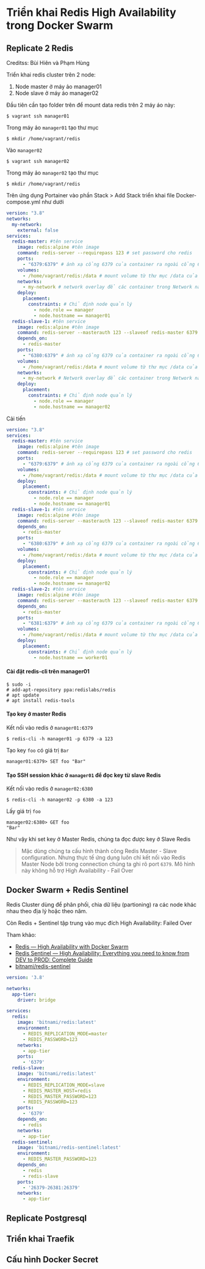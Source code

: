 # Triển khai Redis High Availability trong Docker Swarm

## Replicate  2 Redis
Creditss: Bùi Hiên và Phạm Hùng

Triển khai redis cluster trên 2 node:
1. Node master ở máy ảo manager01
2. Node slave ở máy áo manager02

Đầu tiên cần tạo folder trên để mount data redis trên 2 máy áo này:
```
$ vagrant ssh manager01
```
Trong máy ảo `manager01` tạo thư mục
```
$ mkdir /home/vagrant/redis
```

Vào `manager02`
```
$ vagrant ssh manager02
```
Trong máy ảo `manager02` tạo thư mục
```
$ mkdir /home/vagrant/redis
```

Trên ứng dụng Portainer vào phần Stack > Add Stack triển khai file Docker-compose.yml như dưới

```yaml
version: "3.8"
networks:
  my-network:
    external: false
services:
  redis-master: #tên service
    image: redis:alpine #tên image
    command: redis-server --requirepass 123 # set password cho redis
    ports:
      - "6379:6379" # ánh xạ cổng 6379 của container ra ngoài cổng 6379 trên máy host
    volumes:
      - /home/vagrant/redis:/data # mount volume từ thư mục /data của container ra ngoài thư mục /home/vagrant/redis trên máy host
    networks:
      - my-network # network overlay để các container trong Network này có thể giao tiếp được với nhau
    deploy:
      placement:
        constraints: # Chỉ định node quản lý
          - node.role == manager
          - node.hostname == manager01
  redis-slave-1: #tên service
    image: redis:alpine #tên image
    command: redis-server --masterauth 123 --slaveof redis-master 6379
    depends_on:
      - redis-master
    ports:
      - "6380:6379" # ánh xạ cổng 6379 của container ra ngoài cổng 6380 trên máy host
    volumes:
      - /home/vagrant/redis:/data # mount volume từ thư mục /data của container ra ngoài thư mục /home/vagrant/redis trên máy host
    networks:
      - my-network # Network overlay để các container trong Network này có thể giao tiếp được với nhau
    deploy:
      placement:
        constraints: # Chỉ định node quản lý
          - node.role == manager
          - node.hostname == manager02
```

Cải tiến

```yaml
version: "3.8"
services:
  redis-master: #tên service
    image: redis:alpine #tên image
    command: redis-server --requirepass 123 # set password cho redis
    ports:
      - "6379:6379" # ánh xạ cổng 6379 của container ra ngoài cổng 6379 trên máy host
    volumes:
      - /home/vagrant/redis:/data # mount volume từ thư mục /data của container ra ngoài thư mục /home/vagrant/redis trên máy host    
    deploy:
      placement:
        constraints: # Chỉ định node quản lý
          - node.role == manager
          - node.hostname == manager01
  redis-slave-1: #tên service
    image: redis:alpine #tên image
    command: redis-server --masterauth 123 --slaveof redis-master 6379
    depends_on:
      - redis-master
    ports:
      - "6380:6379" # ánh xạ cổng 6379 của container ra ngoài cổng 6380 trên máy host
    volumes:
      - /home/vagrant/redis:/data # mount volume từ thư mục /data của container ra ngoài thư mục /home/vagrant/redis trên máy host    
    deploy:
      placement:
        constraints: # Chỉ định node quản lý
          - node.role == manager
          - node.hostname == manager02
  redis-slave-2: #tên service
    image: redis:alpine #tên image
    command: redis-server --masterauth 123 --slaveof redis-master 6379
    depends_on:
      - redis-master
    ports:
      - "6381:6379" # ánh xạ cổng 6379 của container ra ngoài cổng 6380 trên máy host
    volumes:
      - /home/vagrant/redis:/data # mount volume từ thư mục /data của container ra ngoài thư mục /home/vagrant/redis trên máy host    
    deploy:
      placement:
        constraints: # Chỉ định node quản lý
          - node.hostname == worker01
```


#### Cài đặt redis-cli trên manager01
```
$ sudo -i
# add-apt-repository ppa:redislabs/redis
# apt update
# apt install redis-tools
```

#### Tạo key ở master Redis
Kết nối vào redis ở `manager01:6379`
```
$ redis-cli -h manager01 -p 6379 -a 123
```

Tạo key `foo` có giá trị `Bar`
```
manager01:6379> SET foo "Bar"
```

#### Tạo SSH session khác ở `manager01` để đọc key từ slave Redis
Kết nối vào redis ở `manager02:6380`
```
$ redis-cli -h manager02 -p 6380 -a 123
```

Lấy giá trị `foo`
```
manager02:6380> GET foo
"Bar"
```

Như vậy khi set key ở Master Redis, chúng ta đọc được key ở Slave Redis

> Mặc dùng chúng ta cấu hình thành công Redis Master - Slave configuration. Nhưng thực tế ứng dụng luôn chỉ kết nối vào Redis Master Node bởi trong connection chúng ta ghi rõ port `6379`. Mô hình này không hỗ trợ High Availability - Fail Over

## Docker Swarm + Redis Sentinel

Redis Cluster dùng để phân phối, chia dữ liệu (partioning) ra các node khác nhau theo địa lý hoặc theo năm.

Còn Redis + Sentinel tập trung vào mục đích High Availability: Failed Over

Tham khảo:
- [Redis — High Availability with Docker Swarm](https://medium.com/@emmano3h/redis-high-availability-with-docker-swarm-2142a4d80b49)
- [Redis Sentinel — High Availability: Everything you need to know from DEV to PROD: Complete Guide](https://medium.com/@amila922/redis-sentinel-high-availability-everything-you-need-to-know-from-dev-to-prod-complete-guide-deb198e70ea6)
- [bitnami/redis-sentinel](https://hub.docker.com/r/bitnami/redis-sentinel/)

```yaml
version: '3.8'

networks:
  app-tier:
    driver: bridge

services:
  redis:
    image: 'bitnami/redis:latest'
    environment:
      - REDIS_REPLICATION_MODE=master
      - REDIS_PASSWORD=123
    networks:
      - app-tier
    ports:
      - '6379'
  redis-slave:
    image: 'bitnami/redis:latest'
    environment:
      - REDIS_REPLICATION_MODE=slave
      - REDIS_MASTER_HOST=redis
      - REDIS_MASTER_PASSWORD=123
      - REDIS_PASSWORD=123
    ports:
      - '6379'
    depends_on:
      - redis
    networks:
      - app-tier
  redis-sentinel:
    image: 'bitnami/redis-sentinel:latest'
    environment:
      - REDIS_MASTER_PASSWORD=123
    depends_on:
      - redis
      - redis-slave
    ports:
      - '26379-26381:26379'
    networks:
      - app-tier
```

## Replicate Postgresql


## Triển khai Traefik

## Cấu hình Docker Secret